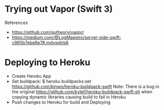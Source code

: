 # Trying out Vapor (Swift 3) 

References
- https://github.com/qutheory/vapor/
- https://medium.com/@LogMaestro/server-side-swift-c965b7ebe6e7#.mdvsphls6


# Deploying to Heroku

* Create Heroku App
* Set buildpack: $ heroku buildpacks:set https://github.com/kinwo/heroku-buildpack-swift
Note: There is a bug in the original https://github.com/kylef/heroku-buildpack-swift.git when copying dynamic libraries causing build to fail in Heroku
* Push changes to Heroku for build and Deploying
